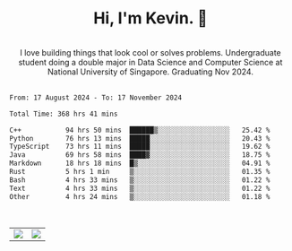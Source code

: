 <!--
**kevin-pek/kevin-pek** is a ✨ _special_ ✨ repository because its `README.md` (this file) appears on your GitHub profile.

Here are some ideas to get you started:

- 🔭 I’m currently working on ...
- 🌱 I’m currently learning ...
- 👯 I’m looking to collaborate on ...
- 🤔 I’m looking for help with ...
- 💬 Ask me about ...
- 📫 How to reach me: ...
- 😄 Pronouns: ...
- ⚡ Fun fact: ...
-->
<div align="center">
  <h1>Hi, I'm Kevin. 👋</h1>
  <br />
  I love building things that look cool or solves problems. Undergraduate student doing a double major in Data Science and Computer Science at National University of Singapore. Graduating Nov 2024.
</div>
<br />
<!--START_SECTION:waka-->

```txt
From: 17 August 2024 - To: 17 November 2024

Total Time: 368 hrs 41 mins

C++           94 hrs 50 mins  ██████▒░░░░░░░░░░░░░░░░░░   25.42 %
Python        76 hrs 13 mins  █████░░░░░░░░░░░░░░░░░░░░   20.43 %
TypeScript    73 hrs 11 mins  █████░░░░░░░░░░░░░░░░░░░░   19.62 %
Java          69 hrs 58 mins  ████▓░░░░░░░░░░░░░░░░░░░░   18.75 %
Markdown      18 hrs 18 mins  █▒░░░░░░░░░░░░░░░░░░░░░░░   04.91 %
Rust          5 hrs 1 min     ▒░░░░░░░░░░░░░░░░░░░░░░░░   01.35 %
Bash          4 hrs 33 mins   ▒░░░░░░░░░░░░░░░░░░░░░░░░   01.22 %
Text          4 hrs 33 mins   ▒░░░░░░░░░░░░░░░░░░░░░░░░   01.22 %
Other         4 hrs 24 mins   ▒░░░░░░░░░░░░░░░░░░░░░░░░   01.18 %
```

<!--END_SECTION:waka-->
<br />
<table width="100%">
  <tr>
    <td align="left" width="50%">
      <img src="https://github-readme-stats-kevin-pek.vercel.app/api?username=kevin-pek&include_all_commits=true&count_private=true&theme=rose_pine" />
    </td>
    <td align="right" width="50%">
      <img src="https://github-readme-stats-kevin-pek.vercel.app/api/top-langs?username=kevin-pek&langs_count=10&hide_progress=true&theme=rose_pine" />
    </td>
  </tr>
</table>
